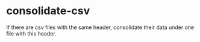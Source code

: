 # consolidate-csv
If there are csv files with the same header, consolidate their data under one file with this header.
